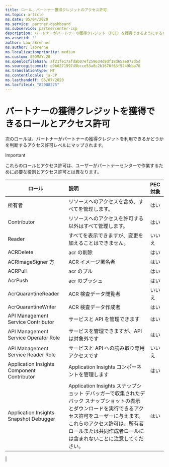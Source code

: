 ```yaml
---
title: ロール、パートナー獲得クレジットのアクセス許可
ms.topic: article
ms.date: 05/04/2020
ms.service: partner-dashboard
ms.subservice: partnercenter-csp
description: パートナーがパートナーの獲得クレジット (PEC) を獲得できるようにするためのロールとアクセス許可について説明します。 これらは、パートナーセンターで動作するロールとは異なります。
ms.assetid: ''
author: LauraBrenner
ms.author: labrenne
ms.localizationpriority: medium
ms.custom: SEOMAY.20
ms.openlocfilehash: af21fe17afdab07ef259634d9df18d65ae072d5d
ms.sourcegitcommit: e9b627159745bcce53a8c2b1676f63f5249bba76
ms.translationtype: MT
ms.contentlocale: ja-JP
ms.lasthandoff: 05/07/2020
ms.locfileid: "82908275"
---
```

# <a name="roles-and-permissions-eligible-to-earn-partner-earned-credit"></a>パートナーの獲得クレジットを獲得できるロールとアクセス許可

次のロールは、パートナーがパートナーの獲得クレジットを利用できるかどうかを判断するアクセス許可レベルにマップされます。

>[!Important]
>これらのロールとアクセス許可は、ユーザーがパートナーセンターで作業するために必要な役割とアクセス許可とは異なります。

|**ロール**   |**説明**   |**PEC 対象**   |
|-----------------|:------------------|:--------------|
|所有者  |リソースへのアクセスを含め、すべてを管理します。|はい|
|Contributor |リソースへのアクセスを許可する以外はすべて管理します。|はい|
|Reader|すべてを表示できますが、変更を加えることはできません。|いいえ|
|ACRDelete|acr の削除|はい|
|ACRImageSigner 方|ACR イメージ署名者|はい|
|ACRPull|acr のプル|はい|
|AcrPush|acr のプッシュ|はい|
|AcrQuarantineReader|ACR 検査データ閲覧者|いいえ|
|AcrQuarantineWriter| ACR 検査データ作成者|はい|
|API Management Service Contributor|サービスと API を管理できます|はい|
|API Management Service Operator Role|サービスを管理できますが、API は対象外です|はい|
|API Management Service Reader Role|サービスと API への読み取り専用アクセスです|いいえ|
|Application Insights Component Contributor|Application Insights コンポーネントを管理します|はい|
|Application Insights Snapshot Debugger|Application Insights スナップショット デバッガーで収集されたデバック スナップショットの表示とダウンロードを実行できるアクセス許可をユーザーに与えます。 これらのアクセス許可は、所有者ロールまたは共同作成者ロールには含まれないことに注意してください。|はい|
|